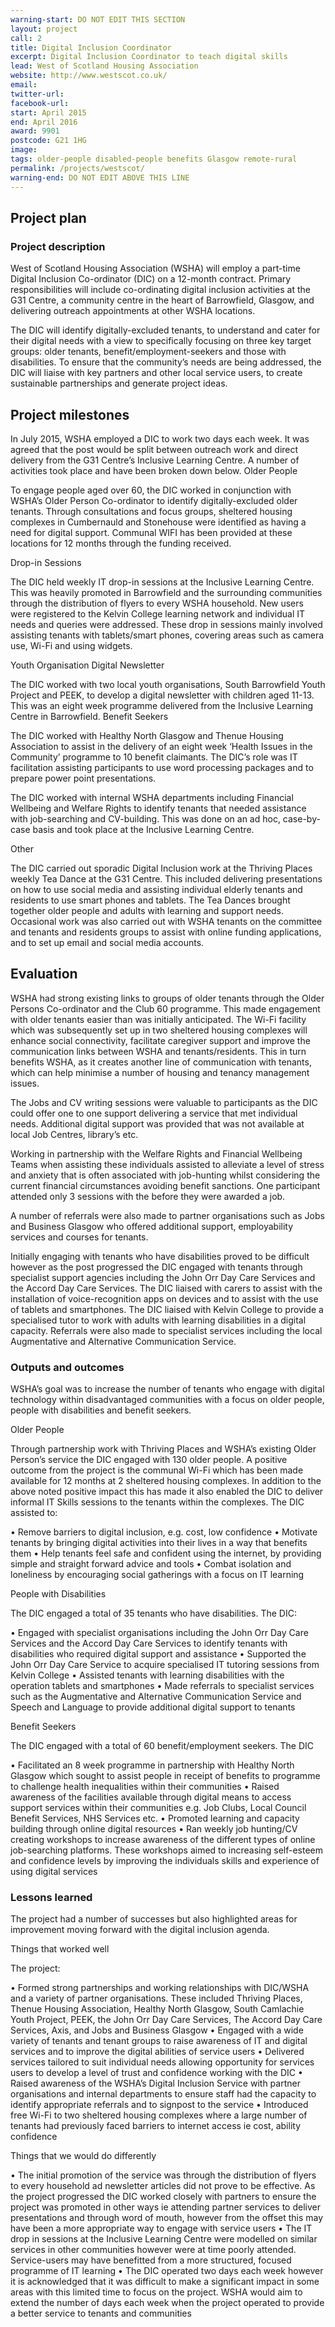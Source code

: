 ```yaml
---
warning-start: DO NOT EDIT THIS SECTION
layout: project
call: 2
title: Digital Inclusion Coordinator
excerpt: Digital Inclusion Coordinator to teach digital skills
lead: West of Scotland Housing Association
website: http://www.westscot.co.uk/
email:
twitter-url:
facebook-url:
start: April 2015
end: April 2016
award: 9901
postcode: G21 1HG
image:
tags: older-people disabled-people benefits Glasgow remote-rural
permalink: /projects/westscot/
warning-end: DO NOT EDIT ABOVE THIS LINE
---
```


## Project plan

### Project description

West of Scotland Housing Association (WSHA) will employ a part-time Digital Inclusion Co-ordinator (DIC) on a 12-month contract. Primary responsibilities will include co-ordinating digital inclusion activities at the G31 Centre, a community centre in the heart of Barrowfield, Glasgow, and delivering outreach appointments at other WSHA locations.

The DIC will identify digitally-excluded tenants, to understand and cater for their digital needs with a view to specifically focusing on three key target groups: older tenants, benefit/employment-seekers and those with disabilities.  To ensure that the community’s needs are being addressed, the DIC will liaise with key partners and other local service users, to create sustainable partnerships and generate project ideas.



## Project milestones

In July 2015, WSHA employed a DIC to work two days each week.  It was agreed that the post would be split between outreach work and direct delivery from the G31 Centre’s Inclusive Learning Centre.  A number of activities took place and have been broken down below.
Older People

To engage people aged over 60, the DIC worked in conjunction with WSHA’s Older Person Co-ordinator to identify digitally-excluded older tenants.  Through consultations and focus groups, sheltered housing complexes in Cumbernauld and Stonehouse were identified as having a need for digital support.  Communal WIFI has been provided at these locations for 12 months through the funding received.

Drop-in Sessions

The DIC held weekly IT drop-in sessions at the Inclusive Learning Centre.  This was heavily promoted in Barrowfield and the surrounding communities through the distribution of flyers to every WSHA household.  New users were registered to the Kelvin College learning network and individual IT needs and queries were addressed. These drop in sessions mainly involved assisting tenants with tablets/smart phones, covering areas such as camera use, Wi-Fi and using widgets.

Youth Organisation Digital Newsletter

The DIC worked with two local youth organisations, South Barrowfield Youth Project and PEEK, to develop a digital newsletter with children aged 11-13. This was an eight week programme delivered from the Inclusive Learning Centre in Barrowfield.
Benefit Seekers

The DIC worked with Healthy North Glasgow and Thenue Housing Association to assist in the delivery of an eight week ‘Health Issues in the Community’ programme to 10 benefit claimants. The DIC’s role was IT facilitation assisting participants to use word processing packages and to prepare power point presentations.

The DIC worked with internal WSHA departments including Financial Wellbeing and Welfare Rights to identify tenants that needed assistance with job-searching and CV-building. This was done on an ad hoc, case-by-case basis and took place at the Inclusive Learning Centre.

Other

The DIC carried out sporadic Digital Inclusion work at the Thriving Places weekly Tea Dance at the G31 Centre. This included delivering presentations on how to use social media and assisting individual elderly tenants and residents to use smart phones and tablets. The Tea Dances brought together older people and adults with learning and support needs.
Occasional work was also carried out with WSHA tenants on the committee and tenants and residents groups to assist with online funding applications, and to set up email and social media accounts.



## Evaluation

WSHA had strong existing links to groups of older tenants through the Older Persons Co-ordinator and the Club 60 programme. This made engagement with older tenants easier than was initially anticipated. The Wi-Fi facility which was subsequently set up in two sheltered housing complexes will enhance social connectivity, facilitate caregiver support and improve the communication links between WSHA and tenants/residents. This in turn benefits WSHA, as it creates another line of communication with tenants, which can help minimise a number of housing and tenancy management issues.

The Jobs and CV writing sessions were valuable to participants as the DIC could offer one to one support delivering a service that met individual needs.  Additional digital support was provided that was not available at local Job Centres, library’s etc.

Working in partnership with the Welfare Rights and Financial Wellbeing Teams when assisting these individuals assisted to alleviate a level of stress and anxiety that is often associated with job-hunting whilst considering the current financial circumstances avoiding benefit sanctions.  One participant attended only 3 sessions with the before they were awarded a job.

A number of referrals were also made to partner organisations such as Jobs and Business Glasgow who offered additional support, employability services and courses for tenants.

Initially engaging with tenants who have disabilities proved to be difficult however as the post progressed the DIC engaged with tenants through specialist support agencies including the John Orr Day Care Services and the Accord Day Care Services. The DIC liaised with carers to assist with the installation of voice-recognition apps on devices and to assist with the use of tablets and smartphones.  The DIC liaised with Kelvin College to provide a specialised tutor to work with adults with learning disabilities in a digital capacity.  Referrals were also made to specialist services including the local Augmentative and Alternative Communication Service.


### Outputs and outcomes

WSHA’s goal was to increase the number of tenants who engage with digital technology within disadvantaged communities with a focus on older people, people with disabilities and benefit seekers.

Older People

Through partnership work with Thriving Places and WSHA’s existing Older Person’s service the DIC engaged with 130 older people. A positive outcome from the project is the communal Wi-Fi which has been made available for 12 months at 2 sheltered housing complexes. In addition to the above noted positive impact this has made it also enabled the DIC to deliver informal IT Skills sessions to the tenants within the complexes.  The DIC assisted to:

•	Remove barriers to digital inclusion, e.g. cost, low confidence
•	Motivate tenants by bringing digital activities into their lives in a way that benefits them
•	Help tenants feel safe and confident using the internet, by providing simple and straight forward advice and tools
•	Combat isolation and loneliness by encouraging social gatherings with a focus on IT learning

People with Disabilities

The DIC engaged a total of 35 tenants who have disabilities.  The DIC:

•	Engaged with specialist organisations including the John Orr Day Care Services and the Accord Day Care Services to identify tenants with disabilities who required digital support and assistance
•	Supported the John Orr Day Care Service to acquire specialised IT tutoring sessions from Kelvin College
•	Assisted tenants with learning disabilities with the operation tablets and smartphones
•	Made referrals to specialist services such as the Augmentative and Alternative Communication Service and Speech and Language to provide additional digital support to tenants

Benefit Seekers

The DIC engaged with a total of 60 benefit/employment seekers.  The DIC

•	Facilitated an 8 week programme in partnership with Healthy North Glasgow which sought to assist people in receipt of benefits to programme to challenge health inequalities within their communities
•	Raised awareness of the facilities available through digital means to access support services within their communities e.g. Job Clubs, Local Council Benefit Services, NHS Services etc.
•	Promoted learning and capacity building through online digital resources
•	Ran weekly job hunting/CV creating workshops to increase awareness of the different types of online job-searching platforms.  These workshops aimed to increasing self-esteem and confidence levels by improving the individuals skills and experience of using digital services


### Lessons learned

The project had a number of successes but also highlighted areas for improvement moving forward with the digital inclusion agenda.

Things that worked well

The project:

•	Formed strong partnerships and working relationships with DIC/WSHA and a variety of partner organisations.  These included Thriving Places, Thenue Housing Association, Healthy North Glasgow, South Camlachie Youth Project, PEEK, the John Orr Day Care Services, The Accord Day Care Services, Axis, and Jobs and Business Glasgow
•	Engaged with a wide variety of tenants and tenant groups to raise awareness of IT and digital services and to improve the digital abilities of service users
•	Delivered services tailored to suit individual needs allowing opportunity for services users to develop a level of trust and confidence working with the DIC
•	Raised awareness of the WSHA’s Digital Inclusion Service with partner organisations and internal departments to ensure staff had the capacity to identify appropriate referrals and to signpost to the service
•	Introduced free Wi-Fi to two sheltered housing complexes where a large number of tenants had previously faced barriers to internet access ie cost, ability confidence

Things that we would do differently

•	The initial promotion of the service was through the distribution of flyers to every household ad newsletter articles did not prove to be effective.  As the project progressed the DIC worked closely with partners to ensure the project was promoted in other ways ie attending partner services to deliver presentations and through word of mouth, however from the offset this may have been a more appropriate way to engage with service users
•	The IT drop in sessions at the Inclusive Learning Centre were modelled on similar services in other communities however were at time poorly attended.  Service-users may have benefitted from a more structured, focused programme of IT learning
•	The DIC operated two days each week however it is acknowledged that it was difficult to make a significant impact in some areas with this limited time to focus on the project.  WSHA would aim to extend the number of days each week when the project operated to provide a better service to tenants and communities

